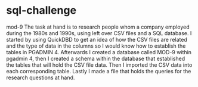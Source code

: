# sql-challenge
mod-9
The task at hand is to research people whom a company employed during the 1980s and 1990s, using left over CSV files  and a SQL database.  I started by using QuickDBD to get an idea of how the CSV files are related and the type of data in the columns so I would know how to establish the tables in PGADMIN 4.
Afterwards I created a database called MOD-9 within pgadmin 4, then I created a schema within the database that established the tables that will hold the CSV file data.  Then I imported the CSV data into each corresponding table. Lastly I made a file that holds the queries for the research questions at hand.
